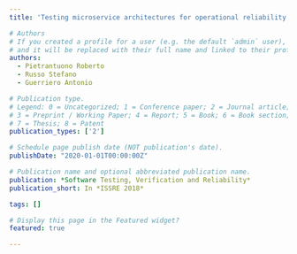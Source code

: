 ```yaml
---
title: 'Testing microservice architectures for operational reliability'

# Authors
# If you created a profile for a user (e.g. the default `admin` user), write the username (folder name) here
# and it will be replaced with their full name and linked to their profile.
authors:
  - Pietrantuono Roberto
  - Russo Stefano
  - Guerriero Antonio 

# Publication type.
# Legend: 0 = Uncategorized; 1 = Conference paper; 2 = Journal article;
# 3 = Preprint / Working Paper; 4 = Report; 5 = Book; 6 = Book section;
# 7 = Thesis; 8 = Patent
publication_types: ['2']

# Schedule page publish date (NOT publication's date).
publishDate: "2020-01-01T00:00:00Z"

# Publication name and optional abbreviated publication name.
publication: *Software Testing, Verification and Reliability*
publication_short: In *ISSRE 2018*

tags: []

# Display this page in the Featured widget?
featured: true

---
```

